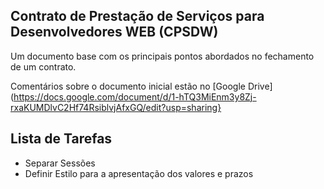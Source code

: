 ## Contrato de Prestação de Serviços para Desenvolvedores WEB (CPSDW)
Um documento base com os principais pontos abordados no fechamento de um contrato.

Comentários sobre o documento inicial estão no [Google Drive](https://docs.google.com/document/d/1-hTQ3MiEnm3y8Zj-rxaKUMDlvC2Hf74RsiblvjAfxGQ/edit?usp=sharing}

## Lista de Tarefas

 - Separar Sessões
 - Definir Estilo para a apresentação dos valores e prazos
